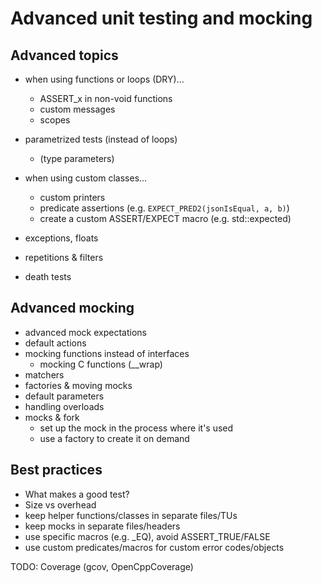 # Advanced unit testing and mocking

## Advanced topics

- when using functions or loops (DRY)...
    - ASSERT_x in non-void functions
    - custom messages
    - scopes
- parametrized tests (instead of loops)
    - (type parameters)

- when using custom classes...
    - custom printers
    - predicate assertions (e.g. `EXPECT_PRED2(jsonIsEqual, a, b)`)
    - create a custom ASSERT/EXPECT macro (e.g. std::expected)

- exceptions, floats
- repetitions & filters
- death tests

## Advanced mocking

- advanced mock expectations
- default actions
- mocking functions instead of interfaces
    - mocking C functions (__wrap)
- matchers
- factories & moving mocks
- default parameters
- handling overloads
- mocks & fork
    - set up the mock in the process where it's used
    - use a factory to create it on demand

## Best practices

- What makes a good test?
- Size vs overhead
- keep helper functions/classes in separate files/TUs
- keep mocks in separate files/headers
- use specific macros (e.g. _EQ), avoid ASSERT_TRUE/FALSE
- use custom predicates/macros for custom error codes/objects

TODO: Coverage (gcov, OpenCppCoverage)
